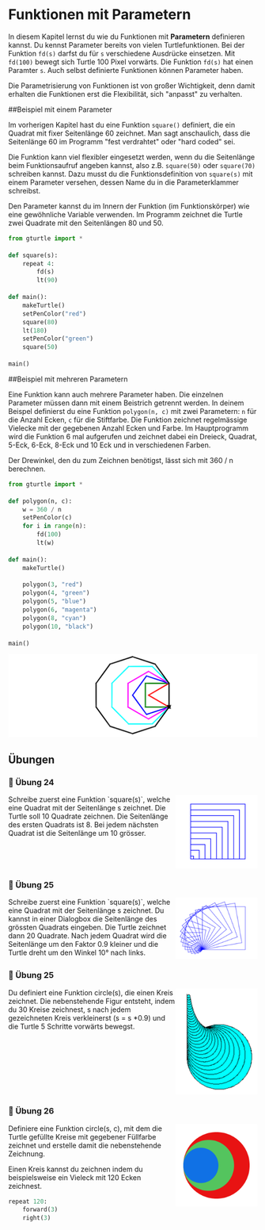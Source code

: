 # Funktionen mit Parametern

In diesem Kapitel lernst du wie du Funktionen mit **Parametern** definieren kannst.
Du kennst Parameter bereits von vielen Turtlefunktionen.
Bei der Funktion `fd(s)` darfst du für `s` verschiedene Ausdrücke einsetzen.
Mit `fd(100)` bewegt sich Turtle 100 Pixel vorwärts.
Die Funktion `fd(s)` hat einen Paramter `s`.
Auch selbst definierte Funktionen können Parameter haben.

Die Parametrisierung von Funktionen ist von großer Wichtigkeit,
denn damit erhalten die Funktionen erst die
Flexibilität, sich "anpasst" zu verhalten.

##Beispiel mit einem Parameter

Im vorherigen Kapitel hast du eine Funktion `square()` definiert, die ein Quadrat mit fixer Seitenlänge 60 zeichnet. Man sagt anschaulich, dass die Seitenlänge 60 im Programm "fest verdrahtet" oder "hard coded" sei.

Die Funktion kann viel flexibler eingesetzt werden, wenn du die Seitenlänge beim Funktionsaufruf angeben kannst, also z.B. `square(50)` oder `square(70)` schreiben kannst.
Dazu musst du die Funktionsdefinition von `square(s)` mit einem Parameter versehen, dessen Name du in die Parameterklammer schreibst. 

Den Parameter kannst du im Innern der Funktion (im Funktionskörper) wie eine gewöhnliche Variable verwenden. Im Programm zeichnet die Turtle zwei Quadrate mit den Seitenlängen 80 und 50.

```python
from gturtle import *

def square(s):    
    repeat 4: 
        fd(s) 
        lt(90)

def main():
    makeTurtle()
    setPenColor("red")
    square(80)
    lt(180)
    setPenColor("green")
    square(50)

main()
```

##Beispiel mit mehreren Parametern

Eine Funktion kann auch mehrere Parameter haben.
Die einzelnen Parameter müssen dann mit einem Beistrich getrennt werden.
In deinem Beispel definierst du eine Funktion `polygon(n, c)` mit zwei Parametern: 
`n` für die Anzahl Ecken, `c` für die Stiftfarbe.
Die Funktion zeichnet regelmässige Vielecke mit der gegebenen Anzahl Ecken und Farbe.
Im Hauptprogramm wird die Funktion 6 mal aufgerufen
und zeichnet dabei ein Dreieck, Quadrat, 5-Eck, 6-Eck,
8-Eck und 10 Eck und in verschiedenen Farben.

Der Drewinkel, den du zum Zeichnen benötigst, lässt sich mit 360 / n berechnen.

```python
from gturtle import *

def polygon(n, c):
    w = 360 / n
    setPenColor(c)
    for i in range(n):
        fd(100)
        lt(w)

def main():
    makeTurtle()

    polygon(3, "red")
    polygon(4, "green")
    polygon(5, "blue")
    polygon(6, "magenta")
    polygon(8, "cyan")
    polygon(10, "black")

main()
```

![Ausgabe des Programms](./images/polygone.png)


## Übungen

### 📝 Übung 24
<img style="float: right; width:33%" src="./images/quadrate.png">
Schreibe zuerst eine Funktion `square(s)`, welche eine Quadrat mit der 
Seitenlänge s zeichnet. 
Die Turtle soll 10 Quadrate zeichnen. Die Seitenlänge des ersten Quadrats ist 8. Bei jedem nächsten Quadrat ist die Seitenlänge um 10 grösser. 
<div style="clear:both;"></div>


### 📝 Übung 25
<img style="float: right; width:33%" src="./images/quadrate_schief.png">
Schreibe zuerst eine Funktion `square(s)`, welche eine Quadrat mit der 
Seitenlänge s zeichnet. 
Du kannst in einer Dialogbox die Seitenlänge des grössten Quadrats eingeben. Die Turtle zeichnet dann 20 Quadrate. Nach jedem Quadrat wird die Seitenlänge um den Faktor 0.9 kleiner und die Turtle dreht um den Winkel 10° nach links. 
<div style="clear:both;"></div>

### 📝 Übung 25

<img style="float: right; width:33%" src="./images/trompete.png">
Du definiert eine Funktion circle(s), die einen Kreis zeichnet. Die nebenstehende Figur entsteht, indem du 30 Kreise zeichnest, s nach jedem gezeichneten Kreis verkleinerst (s = s *0.9) und die Turtle 5 Schritte vorwärts bewegst.
<div style="clear:both;"></div>	

### 📝 Übung 26	
<img style="float: right; width:33%" src="./images/circles.png">
Definiere eine Funktion circle(s, c), mit dem die Turtle gefüllte Kreise mit gegebener Füllfarbe zeichnet und erstelle damit die nebenstehende Zeichnung.

Einen Kreis kannst du zeichnen indem du beispielsweise ein Vieleck mit 120 Ecken zeichnest.
```python
repeat 120:
    forward(3)
    right(3) 
```
<div style="clear:both;"></div>



